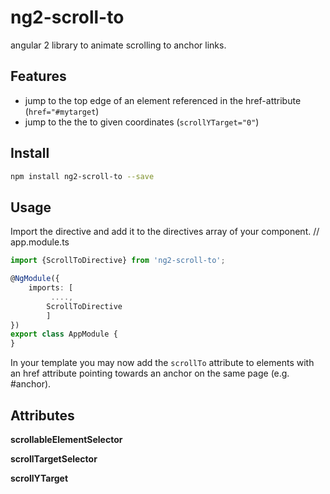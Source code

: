 # ng2-scroll-to
angular 2 library to animate scrolling to anchor links.

## Features
- jump to the top edge of an element referenced in the href-attribute (`href="#mytarget`)
- jump to the the to given coordinates (`scrollYTarget="0"`)

## Install
```sh
npm install ng2-scroll-to --save
```
## Usage
Import the directive and add it to the directives array of your component. 
// app.module.ts


```typescript
import {ScrollToDirective} from 'ng2-scroll-to';

@NgModule({
    imports: [
         ....,
        ScrollToDirective
        ]
})
export class AppModule {
}
```
In your template you may now add the `scrollTo` attribute to elements with an href attribute pointing towards an anchor on the same page (e.g. #anchor).

## Attributes

**scrollableElementSelector** 

**scrollTargetSelector**

**scrollYTarget**
